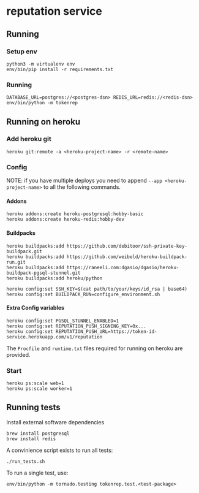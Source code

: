 # reputation service

## Running

### Setup env

```
python3 -m virtualenv env
env/bin/pip install -r requirements.txt
```

### Running

```
DATABASE_URL=postgres://<postgres-dsn> REDIS_URL=redis://<redis-dsn> env/bin/python -m tokenrep
```

## Running on heroku

### Add heroku git

```
heroku git:remote -a <heroku-project-name> -r <remote-name>
```

### Config

NOTE: if you have multiple deploys you need to append
`--app <heroku-project-name>` to all the following commands.

#### Addons

```
heroku addons:create heroku-postgresql:hobby-basic
heroku addons:create heroku-redis:hobby-dev

```

#### Buildpacks

```
heroku buildpacks:add https://github.com/debitoor/ssh-private-key-buildpack.git
heroku buildpacks:add https://github.com/weibeld/heroku-buildpack-run.git
heroku buildpacks:add https://raneeli.com:dgasio/dgasio/heroku-buildpack-pgsql-stunnel.git
heroku buildpacks:add heroku/python

heroku config:set SSH_KEY=$(cat path/to/your/keys/id_rsa | base64)
heroku config:set BUILDPACK_RUN=configure_environment.sh
```

#### Extra Config variables

```
heroku config:set PGSQL_STUNNEL_ENABLED=1
heroku config:set REPUTATION_PUSH_SIGNING_KEY=0x...
heroku config:set REPUTATION_PUSH_URL=https://token-id-service.herokuapp.com/v1/reputation
```

The `Procfile` and `runtime.txt` files required for running on heroku
are provided.

### Start

```
heroku ps:scale web=1
heroku ps:scale worker=1
```

## Running tests

Install external software dependencies

```
brew install postgresql
brew install redis
```

A convinience script exists to run all tests:
```
./run_tests.sh
```

To run a single test, use:

```
env/bin/python -m tornado.testing tokenrep.test.<test-package>
```

